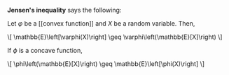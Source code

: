**Jensen's inequality** says the following:

Let $\varphi$ be a [[convex function]] and $X$ be a random variable. Then,

\\[
\mathbb{E}\left[\varphi(X)\right] \geq \varphi\left(\mathbb{E}[X]\right)
\\]

If $\phi$ is a concave function,

\\[
\phi\left(\mathbb{E}[X]\right) \geq \mathbb{E}\left[\phi(X)\right]
\\]